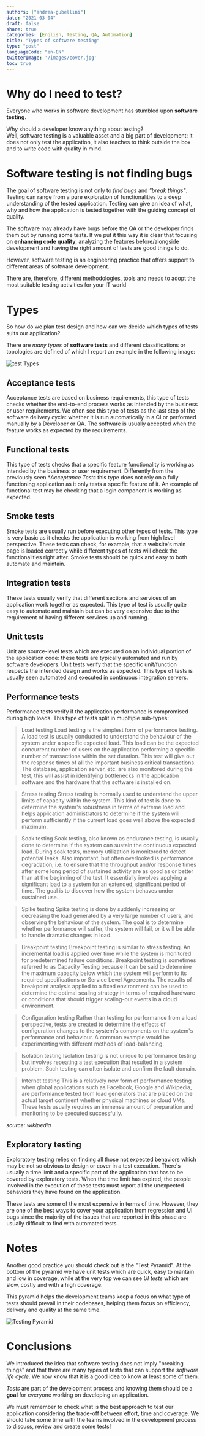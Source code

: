 ```yaml
---
authors: ["andrea-gubellini"]
date: "2021-03-04"
draft: false
share: true
categories: [English, Testing, QA, Automation]
title: "Types of software testing"
type: "post"
languageCode: "en-EN"
twitterImage: '/images/cover.jpg'
toc: true
---
```


 # Why do I need to test?

Everyone who works in software development has stumbled upon **software testing**.

Why should a developer know anything about testing?  
Well, software testing is a valuable asset and a big part of development: it does not only test the application, it also teaches to think outside the box and to write code with quality in mind.

# Software testing is not finding bugs 

The goal of software testing is not only to *find bugs* and *"break things"*. Testing can range from a pure exploration of functionalities to a deep understanding of the tested application. Testing can give an idea of what, why and how the application is tested together with the guiding concept of quality.

The software may already have bugs before the QA or the developer finds them out by running some tests. If we put it this way it is clear that focusing on **enhancing code quality**, analyzing the features before/alongside development and having the right amount of tests are good things to do.

However, software testing is an engineering practice that offers support to different areas of software development. 

There are, therefore, different methodologies, tools and needs to adopt the most suitable testing activities for your IT world


# Types

So how do we plan test design and how can we decide which types of tests suits our application?  

There are *many types* of **software tests** and different classifications or topologies are defined of which 
I report an example in the following image:

![test Types](https://ehikioya.azureedge.net/wp-content/uploads/hm_bbpui/86828/fh2aspgg9au0icjnuf8d9lvhwccrv977.png)  


## Acceptance tests

Acceptance tests are based on business requirements, this type of tests checks whether the end-to-end process works as intended by the business or user requirements.
We often see this type of tests as the last step of the software delivery cycle: whether it is run automatically in a CI or performed manually by a Developer or QA.
The software is usually accepted when the feature works as expected by the requirements.

## Functional tests

This type of tests checks that a specific feature functionality is working as intended by the business or user requirement. Differently from the previously seen **Acceptance Tests* this type does not rely on a fully functioning application as it only tests a specific feature of it.
An example of functional test may be checking that a login component is working as expected.

## Smoke tests

Smoke tests are usually run before executing other types of tests. This type is very basic as it checks the application is working from high level perspective.
These tests can check, for example, that a website's main page is loaded correctly while different types of tests will check the functionalities right after.
Smoke tests should be quick and easy to both automate and maintain.

## Integration tests

These tests usually verify that different sections and services of an application work together as expected. This type of test is usually quite easy to automate and maintain but can be very expensive due to the requirement of having different services up and running.

## Unit tests

Unit are source-level tests which are executed on an individual portion of the application code: these tests are typically automated and run by software developers.
Unit tests verify that the specific unit/function respects the intended design and works as expected.
This type of tests is usually seen automated and executed in continuous integration servers.

## Performance tests

Performance tests verify if the application performance is compromised during high loads. This type of tests split in mupltiple sub-types:


>Load testing
>Load testing is the simplest form of performance testing. A load test is usually conducted to understand the behaviour of the system under a specific expected load. This load can be the expected concurrent number of users on the application performing a specific number of transactions within the set duration. This test will give out the response times of all the important business critical transactions. The database, application server, etc. are also monitored during the test, this will assist in identifying bottlenecks in the application software and the hardware that the software is installed on.

>Stress testing
>Stress testing is normally used to understand the upper limits of capacity within the system. This kind of test is done to determine the system's robustness in terms of extreme load and helps application administrators to determine if the system will perform sufficiently if the current load goes well above the expected maximum.

>Soak testing
>Soak testing, also known as endurance testing, is usually done to determine if the system can sustain the continuous expected load. During soak tests, memory utilization is monitored to detect potential leaks. Also important, but often overlooked is performance degradation, i.e. to ensure that the throughput and/or response times after some long period of sustained activity are as good as or better than at the beginning of the test. It essentially involves applying a significant load to a system for an extended, significant period of time. The goal is to discover how the system behaves under sustained use.

>Spike testing
>Spike testing is done by suddenly increasing or decreasing the load generated by a very large number of users, and observing the behaviour of the system. The goal is to determine whether performance will suffer, the system will fail, or it will be able to handle dramatic changes in load.

>Breakpoint testing
>Breakpoint testing is similar to stress testing. An incremental load is applied over time while the system is monitored for predetermined failure conditions. Breakpoint testing is sometimes referred to as Capacity Testing because it can be said to determine the maximum capacity below which the system will perform to its required specifications or Service Level Agreements. The results of breakpoint analysis applied to a fixed environment can be used to determine the optimal scaling strategy in terms of required hardware or conditions that should trigger scaling-out events in a cloud environment.

>Configuration testing
>Rather than testing for performance from a load perspective, tests are created to determine the effects of configuration changes to the system's components on the system's performance and behaviour. A common example would be experimenting with different methods of load-balancing.

>Isolation testing
>Isolation testing is not unique to performance testing but involves repeating a test execution that resulted in a system problem. Such testing can often isolate and confirm the fault domain.

>Internet testing
>This is a relatively new form of performance testing when global applications such as Facebook, Google and Wikipedia, are performance tested from load generators that are placed on the actual target continent whether physical machines or cloud VMs. These tests usually requires an immense amount of preparation and monitoring to be executed successfully.

*source: wikipedia*

## Exploratory testing

Exploratory testing relies on finding all those not expected behaviors which may be not so obvious to design or cover in a test execution. 
There's usually a time limit and a specific part of the application that has to be covered by exploratory tests. When the time limit has expired, the people involved in the execution of these tests must report all the unexpected behaviors they have found on the application.

These tests are some of the most expensive in terms of time. However, they are one of the best ways to cover your application from regression and UI bugs since the majority of the issues that are reported in this phase are usually difficult to find with automated tests.


# Notes

Another good practice you should check out is the "Test Pyramid". At the bottom of the pyramid we have unit tests which are quick, easy to mantain and low in coverage, while at the very top we can see *UI tests* which are slow, costly and with a high coverage.

This pyramid helps the development teams keep a focus on what type of tests should prevail in their codebases, helping them focus on efficiency, delivery and quality at the same time.

![Testing Pyramid](/images/different-types-of-software-testing/pyramid.png)


# Conclusions

We introduced the idea that software testing does not imply "breaking things" and that there are many types of tests that can support the *software life cycle*. We now know that it is a good idea to know at least some of them.

*Tests* are part of the development process and knowing them should be a **goal** for everyone working
on developing an application.

We must remember to check what is the best approach to test our application considering the trade-off between effort, time and coverage. We should take some time with the teams involved in the development process to discuss, review and create some tests!